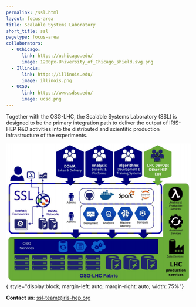 ```yaml
---
permalink: /ssl.html
layout: focus-area
title: Scalable Systems Laboratory
short_title: ssl
pagetype: focus-area
collaborators:
  - UChicago:
      link: https://uchicago.edu/
      image: 1200px-University_of_Chicago_shield.svg.png
  - Illinois:
      link: https://illinois.edu/
      image: illinois.png
  - UCSD:
      link: https://www.sdsc.edu/
      image: ucsd.png
---
```


  Together with the OSG-LHC, the Scalable Systems Laboratory (SSL) is designed to be the primary integration path to deliver the output of IRIS-HEP R&D activities into the distributed and scientific production infrastructure of the experiments.


![SSL](/assets/images/ssl.png){:style="display:block; margin-left: auto; margin-right: auto; width: 75%"}


  **Contact us**: [ssl-team@iris-hep.org](mailto:ssl-team@iris-hep.org)

